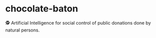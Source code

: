 # chocolate-baton
🕵 Artificial Intelligence for social control of public donations done by natural persons.
